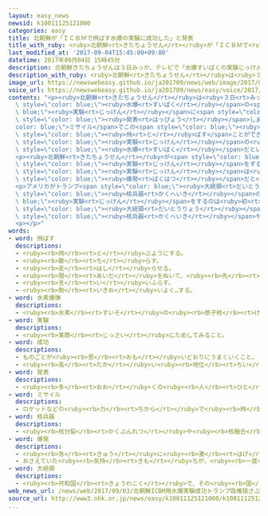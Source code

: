 ```yaml
---
layout: easy_news
newsid: k10011125121000
categories: easy
title: 北朝鮮が「ＩＣＢＭで飛ばす水爆の実験に成功した」と発表
title_with_ruby: <ruby>北朝鮮<rt>きたちょうせん</rt></ruby>が「ＩＣＢＭで<ruby>飛<rt>と</rt></ruby>ばす<ruby>水爆<rt>すいばく</rt></ruby>の<ruby>実験<rt>じっけん</rt></ruby>に<ruby>成功<rt>せいこう</rt></ruby>した」と<ruby>発表<rt>はっぴょう</rt></ruby>
last_modified_at: '2017-09-04T15:45:00+09:00'
datetime: 2017年09月04日 15時45分
description: 北朝鮮きたちょうせんは３日みっか、テレビで「水爆すいばくの実験じっけんに成功せいこうした」と発表はっぴょうしました。
description_with_ruby: <ruby>北朝鮮<rt>きたちょうせん</rt></ruby>は<ruby>３日<rt>みっか</rt></ruby>、テレビで「<ruby>水爆<rt>すいばく</rt></ruby>の<ruby>実験<rt>じっけん</rt></ruby>に<ruby>成功<rt>せいこう</rt></ruby>した」と<ruby>発表<rt>はっぴょう</rt></ruby>しました。
image_url: https://newswebeasy.github.io/ja201709/news/web/image/2017/09/04/k10011125121000.jpg
voice_url: https://newswebeasy.github.io/ja201709/news/easy/voice/2017/09/04/k10011125121000.mp3
contents: "<p><ruby>北朝鮮<rt>きたちょうせん</rt></ruby>は<ruby>３日<rt>みっか</rt></ruby>、テレビで「<span\
  \ style=\"color: blue;\"><ruby>水爆<rt>すいばく</rt></ruby></span>の<span style=\"color:\
  \ blue;\"><ruby>実験<rt>じっけん</rt></ruby></span>に<span style=\"color: blue;\"><ruby>成功<rt>せいこう</rt></ruby></span>した」と<span\
  \ style=\"color: blue;\"><ruby>発表<rt>はっぴょう</rt></ruby></span>しました。ＩＣＢＭという<span style=\"\
  color: blue;\">ミサイル</span>でこの<span style=\"color: blue;\"><ruby>水爆<rt>すいばく</rt></ruby></span>を<span\
  \ style=\"color: blue;\"><ruby>飛<rt>と</rt></ruby>ばす</span>ことができると<ruby>言<rt>い</rt></ruby>っています。テレビには、<span\
  \ style=\"color: blue;\"><ruby>実験<rt>じっけん</rt></ruby></span>の<ruby>前<rt>まえ</rt></ruby>にキム・ジョンウン<ruby>朝鮮労働党委員長<rt>ちょうせんろうどうとういいんちょう</rt></ruby>が<span\
  \ style=\"color: blue;\"><ruby>水爆<rt>すいばく</rt></ruby></span>だという<ruby>物<rt>もの</rt></ruby>を<ruby>見<rt>み</rt></ruby>ている<ruby>写真<rt>しゃしん</rt></ruby>も<ruby>出<rt>で</rt></ruby>ました。</p>\n\
  <p><ruby>北朝鮮<rt>きたちょうせん</rt></ruby>が<span style=\"color: blue;\"><ruby>核兵器<rt>かくへいき</rt></ruby></span>の<span\
  \ style=\"color: blue;\"><ruby>実験<rt>じっけん</rt></ruby></span>をするのは６<ruby>回<rt>かい</rt></ruby><ruby>目<rt>め</rt></ruby>です。この<span\
  \ style=\"color: blue;\"><ruby>実験<rt>じっけん</rt></ruby></span>は<ruby>今<rt>いま</rt></ruby>まででいちばん<ruby>大<rt>おお</rt></ruby>きい<span\
  \ style=\"color: blue;\"><ruby>爆発<rt>ばくはつ</rt></ruby></span>だと<ruby>言<rt>い</rt></ruby>っています。</p>\n\
  <p>アメリカがトランプ<span style=\"color: blue;\"><ruby>大統領<rt>だいとうりょう</rt></ruby></span>になってから、<ruby>北朝鮮<rt>きたちょうせん</rt></ruby>が<span\
  \ style=\"color: blue;\"><ruby>核兵器<rt>かくへいき</rt></ruby></span>の<span style=\"color:\
  \ blue;\"><ruby>実験<rt>じっけん</rt></ruby></span>をするのは<ruby>初<rt>はじ</rt></ruby>めてです。<ruby>北朝鮮<rt>きたちょうせん</rt></ruby>はトランプ<span\
  \ style=\"color: blue;\"><ruby>大統領<rt>だいとうりょう</rt></ruby></span>に、<ruby>自分<rt>じぶん</rt></ruby>たちは<span\
  \ style=\"color: blue;\"><ruby>核兵器<rt>かくへいき</rt></ruby></span>やＩＣＢＭを<ruby>作<rt>つく</rt></ruby>る<ruby>技術<rt>ぎじゅつ</rt></ruby>があると<ruby>強<rt>つよ</rt></ruby>く<ruby>言<rt>い</rt></ruby>いたいようです。</p>\n\
  <p></p>"
words:
- word: 飛ばす
  descriptions:
  - <ruby><rb>飛</rb><rt>と</rt></ruby>ぶようにする。
  - <ruby><rb>散</rb><rt>ち</rt></ruby>らす。
  - <ruby><rb>走</rb><rt>はし</rt></ruby>らせる。
  - <ruby><rb>間</rb><rt>あいだ</rt></ruby>をぬいて、<ruby><rb>先</rb><rt>さき</rt></ruby>に<ruby><rb>進</rb><rt>すす</rt></ruby>む。
  - <ruby><rb>言</rb><rt>い</rt></ruby>いふらす。
  - <ruby><rb>勢</rb><rt>いきお</rt></ruby>いよく…する。
- word: 水素爆弾
  descriptions:
  - <ruby><rb>水素</rb><rt>すいそ</rt></ruby>の<ruby><rb>原子核</rb><rt>げんしかく</rt></ruby>どうしがしょうとつしてヘリウムに<ruby><rb>変</rb><rt>か</rt></ruby>わるときに<ruby><rb>出</rb><rt>だ</rt></ruby>す、<ruby><rb>非常</rb><rt>ひじょう</rt></ruby>に<ruby><rb>大</rb><rt>おお</rt></ruby>きな<ruby><rb>熱</rb><rt>ねつ</rt></ruby>と<ruby><rb>力</rb><rt>ちから</rt></ruby>を<ruby><rb>利用</rb><rt>りよう</rt></ruby>した<ruby><rb>爆弾</rb><rt>ばくだん</rt></ruby>。<ruby><rb>水爆</rb><rt>すいばく</rt></ruby>。
- word: 実験
  descriptions:
  - <ruby><rb>実際</rb><rt>じっさい</rt></ruby>にためしてみること。
- word: 成功
  descriptions:
  - ものごとが<ruby><rb>思</rb><rt>おも</rt></ruby>いどおりにうまくいくこと。
  - <ruby><rb>高</rb><rt>たか</rt></ruby>い<ruby><rb>地位</rb><rt>ちい</rt></ruby>や<ruby><rb>財産</rb><rt>ざいさん</rt></ruby>を<ruby><rb>得</rb><rt>え</rt></ruby>ること。
- word: 発表
  descriptions:
  - <ruby><rb>多</rb><rt>おお</rt></ruby>くの<ruby><rb>人</rb><rt>ひと</rt></ruby>に<ruby><rb>広</rb><rt>ひろ</rt></ruby>く<ruby><rb>知</rb><rt>し</rt></ruby>らせること。
- word: ミサイル
  descriptions:
  - ロケットなどの<ruby><rb>力</rb><rt>ちから</rt></ruby>で<ruby><rb>飛</rb><rt>と</rt></ruby>び、<ruby><rb>誘導</rb><rt>ゆうどう</rt></ruby><ruby><rb>装置</rb><rt>そうち</rt></ruby>によって、<ruby><rb>目標</rb><rt>もくひょう</rt></ruby>をとらえる<ruby><rb>爆弾</rb><rt>ばくだん</rt></ruby>。<ruby><rb>誘導弾</rb><rt>ゆうどうだん</rt></ruby>。
- word: 核兵器
  descriptions:
  - <ruby><rb>核分裂</rb><rt>かくぶんれつ</rt></ruby>や<ruby><rb>核融合</rb><rt>かくゆうごう</rt></ruby>によって<ruby><rb>出</rb><rt>で</rt></ruby>るエネルギーを<ruby><rb>利用</rb><rt>りよう</rt></ruby>した<ruby><rb>兵器</rb><rt>へいき</rt></ruby>。<ruby><rb>原子爆弾</rb><rt>げんしばくだん</rt></ruby>や、<ruby><rb>水素爆弾</rb><rt>すいそばくだん</rt></ruby>など。
- word: 爆発
  descriptions:
  - <ruby><rb>急</rb><rt>きゅう</rt></ruby>に<ruby><rb>激</rb><rt>はげ</rt></ruby>しく<ruby><rb>破裂</rb><rt>はれつ</rt></ruby>すること。
  - おさえていた<ruby><rb>気持</rb><rt>きも</rt></ruby>ちが、<ruby><rb>一度</rb><rt>いちど</rt></ruby>に<ruby><rb>激</rb><rt>はげ</rt></ruby>しく<ruby><rb>出</rb><rt>で</rt></ruby>ること。
- word: 大統領
  descriptions:
  - <ruby><rb>共和国</rb><rt>きょうわこく</rt></ruby>で、その<ruby><rb>国</rb><rt>くに</rt></ruby>を<ruby><rb>代表</rb><rt>だいひょう</rt></ruby>する<ruby><rb>人</rb><rt>ひと</rt></ruby>。
web_news_url: /news/web/2017/09/03/北朝鮮ICBM用水爆実験成功トランプ政権揺さぶりか/
source_url: http://www3.nhk.or.jp/news/easy/k10011125121000/k10011125121000.html
...
```

